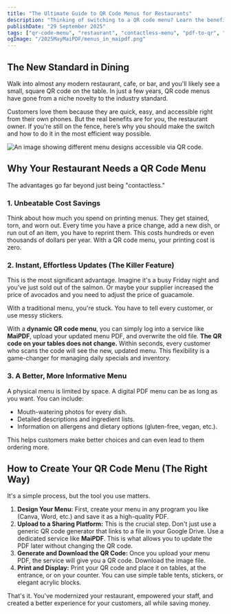 ```yaml
---
title: "The Ultimate Guide to QR Code Menus for Restaurants"
description: "Thinking of switching to a QR code menu? Learn the benefits, see how easy it is to set up, and discover the #1 feature that will save you time and money."
publishDate: "29 September 2025"
tags: ["qr-code-menu", "restaurant", "contactless-menu", "pdf-to-qr", "small-business"]
ogImage: "/2025MayMaiPDF/menus_in_maipdf.png"
---
```


## The New Standard in Dining

Walk into almost any modern restaurant, cafe, or bar, and you'll likely see a small, square QR code on the table. In just a few years, QR code menus have gone from a niche novelty to the industry standard.

Customers love them because they are quick, easy, and accessible right from their own phones. But the real benefits are for you, the restaurant owner. If you're still on the fence, here’s why you should make the switch and how to do it in the most efficient way possible.

![An image showing different menu designs accessible via QR code.](/2025MayMaiPDF/menus_in_maipdf.png)

## Why Your Restaurant Needs a QR Code Menu

The advantages go far beyond just being "contactless."

### 1. Unbeatable Cost Savings
Think about how much you spend on printing menus. They get stained, torn, and worn out. Every time you have a price change, add a new dish, or run out of an item, you have to reprint them. This costs hundreds or even thousands of dollars per year. With a QR code menu, your printing cost is zero.

### 2. Instant, Effortless Updates (The Killer Feature)
This is the most significant advantage. Imagine it's a busy Friday night and you've just sold out of the salmon. Or maybe your supplier increased the price of avocados and you need to adjust the price of guacamole.

With a traditional menu, you're stuck. You have to tell every customer, or use messy stickers.

With a **dynamic QR code menu**, you can simply log into a service like **MaiPDF**, upload your updated menu PDF, and overwrite the old file. **The QR code on your tables does not change.** Within seconds, every customer who scans the code will see the new, updated menu. This flexibility is a game-changer for managing daily specials and inventory.

### 3. A Better, More Informative Menu
A physical menu is limited by space. A digital PDF menu can be as long as you want. You can include:
*   Mouth-watering photos for every dish.
*   Detailed descriptions and ingredient lists.
*   Information on allergens and dietary options (gluten-free, vegan, etc.).

This helps customers make better choices and can even lead to them ordering more.

## How to Create Your QR Code Menu (The Right Way)

It's a simple process, but the tool you use matters.

1.  **Design Your Menu:** First, create your menu in any program you like (Canva, Word, etc.) and save it as a high-quality PDF.
2.  **Upload to a Sharing Platform:** This is the crucial step. Don't just use a generic QR code generator that links to a file in your Google Drive. Use a dedicated service like **MaiPDF**. This is what allows you to update the PDF later without changing the QR code.
3.  **Generate and Download the QR Code:** Once you upload your menu PDF, the service will give you a QR code. Download the image file.
4.  **Print and Display:** Print your QR code and place it on tables, at the entrance, or on your counter. You can use simple table tents, stickers, or elegant acrylic blocks.

That's it. You've modernized your restaurant, empowered your staff, and created a better experience for your customers, all while saving money.
